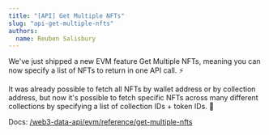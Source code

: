 ```yaml
---
title: "[API] Get Multiple NFTs"
slug: "api-get-multiple-nfts"
authors:
  name: Reuben Salisbury
---
```


We've just shipped a new EVM feature Get Multiple NFTs, meaning you can now specify a list of NFTs to return in one API call. :zap:

It was already possible to fetch all NFTs by wallet address or by collection address, but now it's possible to fetch specific NFTs across many different collections by specifying a list of collection IDs + token IDs. 🎉

Docs: [/web3-data-api/evm/reference/get-multiple-nfts](/web3-data-api/evm/reference/get-multiple-nfts)
